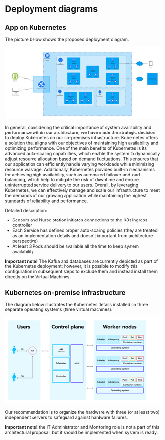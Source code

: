 # Deployment diagrams

## App on Kubernetes
The picture below shows the proposed deployment diagram.

<img src="images/kubernetes.png" />


In general, considering the critical importance of system availability and performance within our architecture, we have made the strategic decision to deploy Kubernetes on our on-premises infrastructure. Kubernetes offers a solution that aligns with our objectives of maintaining high availability and optimizing performance. 
One of the main benefits of Kubernetes is its advanced auto-scaling capabilities, which enable the system to dynamically adjust resource allocation based on demand fluctuations. This ensures that our application can efficiently handle varying workloads while minimizing resource wastage. 
Additionally, Kubernetes provides built-in mechanisms for achieving high availability, such as automated failover and load balancing, which help to mitigate the risk of downtime and ensure uninterrupted service delivery to our users. 
Overall, by leveraging Kubernetes, we can effectively manage and scale our infrastructure to meet the demands of our growing application while maintaining the highest standards of reliability and performance.

Detailed description:
* Sensors and Nurse station initiates connections to the K8s Ingress controller
* Each Service has defined proper auto-scaling policies (they are treated as an implementation details and doesn't important from architecture perspective)
* At least 3 Pods should be available all the time to keep system availability


**Important note!** The Kafka and databases are currently depicted as part of the Kubernetes deployment; however, it is possible to modify this configuration in subsequent steps to exclude them and instead install them directly on the Virtual Machines. 

## Kubernetes on-premise infrastructure

The diagram below illustrates the Kubernetes details installed on three separate operating systems (three virtual machines).

<img src="images/kubernetes-on-premise.png">

Our recommendation is to organize the hardware with three (or at least two) independent servers to safeguard against hardware failures.

**Important note!** the IT Administrator and Monitoring role is not a part of this architectural proposal, but it should be implemented when system is ready.


